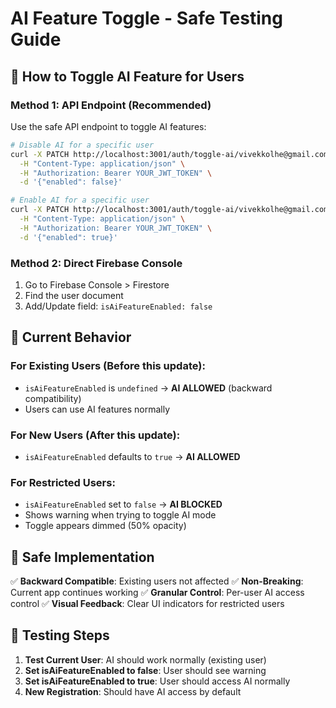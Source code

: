 # AI Feature Toggle - Safe Testing Guide

## 🔧 How to Toggle AI Feature for Users

### Method 1: API Endpoint (Recommended)
Use the safe API endpoint to toggle AI features:

```bash
# Disable AI for a specific user
curl -X PATCH http://localhost:3001/auth/toggle-ai/vivekkolhe@gmail.com \
  -H "Content-Type: application/json" \
  -H "Authorization: Bearer YOUR_JWT_TOKEN" \
  -d '{"enabled": false}'

# Enable AI for a specific user  
curl -X PATCH http://localhost:3001/auth/toggle-ai/vivekkolhe@gmail.com \
  -H "Content-Type: application/json" \
  -H "Authorization: Bearer YOUR_JWT_TOKEN" \
  -d '{"enabled": true}'
```

### Method 2: Direct Firebase Console
1. Go to Firebase Console > Firestore
2. Find the user document
3. Add/Update field: `isAiFeatureEnabled: false`

## 🎯 Current Behavior

### For Existing Users (Before this update):
- `isAiFeatureEnabled` is `undefined` → **AI ALLOWED** (backward compatibility)
- Users can use AI features normally

### For New Users (After this update):
- `isAiFeatureEnabled` defaults to `true` → **AI ALLOWED**

### For Restricted Users:
- `isAiFeatureEnabled` set to `false` → **AI BLOCKED**
- Shows warning when trying to toggle AI mode
- Toggle appears dimmed (50% opacity)

## 🚀 Safe Implementation

✅ **Backward Compatible**: Existing users not affected
✅ **Non-Breaking**: Current app continues working
✅ **Granular Control**: Per-user AI access control
✅ **Visual Feedback**: Clear UI indicators for restricted users

## 🧪 Testing Steps

1. **Test Current User**: AI should work normally (existing user)
2. **Set isAiFeatureEnabled to false**: User should see warning
3. **Set isAiFeatureEnabled to true**: User should access AI normally
4. **New Registration**: Should have AI access by default
